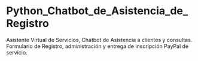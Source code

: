 # Python_Chatbot_de_Asistencia_de_Registro
Asistente Virtual de Servicios, Chatbot de Asistencia a clientes y consultas. Formulario de Registro, administración y entrega de inscripción PayPal de servicio.
